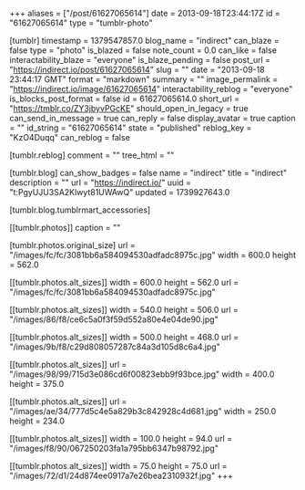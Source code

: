 +++
aliases = ["/post/61627065614"]
date = 2013-09-18T23:44:17Z
id = "61627065614"
type = "tumblr-photo"

[tumblr]
timestamp = 1379547857.0
blog_name = "indirect"
can_blaze = false
type = "photo"
is_blazed = false
note_count = 0.0
can_like = false
interactability_blaze = "everyone"
is_blaze_pending = false
post_url = "https://indirect.io/post/61627065614"
slug = ""
date = "2013-09-18 23:44:17 GMT"
format = "markdown"
summary = ""
image_permalink = "https://indirect.io/image/61627065614"
interactability_reblog = "everyone"
is_blocks_post_format = false
id = 61627065614.0
short_url = "https://tmblr.co/ZY3jbyvPGcKE"
should_open_in_legacy = true
can_send_in_message = true
can_reply = false
display_avatar = true
caption = ""
id_string = "61627065614"
state = "published"
reblog_key = "KzO4Duqq"
can_reblog = false

[tumblr.reblog]
comment = ""
tree_html = ""

[tumblr.blog]
can_show_badges = false
name = "indirect"
title = "indirect"
description = ""
url = "https://indirect.io/"
uuid = "t:PgyUJU3SA2Klwyt81UWAwQ"
updated = 1739927643.0

[tumblr.blog.tumblrmart_accessories]

[[tumblr.photos]]
caption = ""

[tumblr.photos.original_size]
url = "/images/fc/fc/3081bb6a584094530adfadc8975c.jpg"
width = 600.0
height = 562.0

[[tumblr.photos.alt_sizes]]
width = 600.0
height = 562.0
url = "/images/fc/fc/3081bb6a584094530adfadc8975c.jpg"

[[tumblr.photos.alt_sizes]]
width = 540.0
height = 506.0
url = "/images/86/f8/ce6c5a0f3f59d552a80e4e04de90.jpg"

[[tumblr.photos.alt_sizes]]
width = 500.0
height = 468.0
url = "/images/9b/f8/c29d808057287c84a3d105d8c6a4.jpg"

[[tumblr.photos.alt_sizes]]
url = "/images/98/99/715d3e086cd6f00823ebb9f93bce.jpg"
width = 400.0
height = 375.0

[[tumblr.photos.alt_sizes]]
url = "/images/ae/34/777d5c4e5a829b3c842928c4d681.jpg"
width = 250.0
height = 234.0

[[tumblr.photos.alt_sizes]]
width = 100.0
height = 94.0
url = "/images/f8/90/067250203fa1a795bb6347b98792.jpg"

[[tumblr.photos.alt_sizes]]
width = 75.0
height = 75.0
url = "/images/72/d1/24d874ee0917a7e26bea2310932f.jpg"
+++

